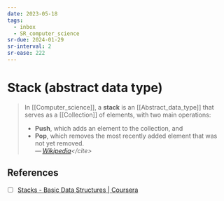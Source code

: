 ```yaml
---
date: 2023-05-18
tags:
  - inbox
  - SR_computer_science
sr-due: 2024-01-29
sr-interval: 2
sr-ease: 222
---
```


# Stack (abstract data type)

> In [[Computer_science]], a **stack** is an [[Abstract_data_type]] that serves
> as a [[Collection]] of elements, with two main
> operations:
>
> - **Push**, which adds an element to the collection, and
> - **Pop**, which removes the most recently added element that was not yet
>   removed.\
> — <cite>[Wikipedia](https://en.wikipedia.org/wiki/Stack_\(abstract_data_type\))</cite>

## References

- [ ] [Stacks - Basic Data Structures | Coursera](https://www.coursera.org/lecture/data-structures/stacks-UdKzQ)
